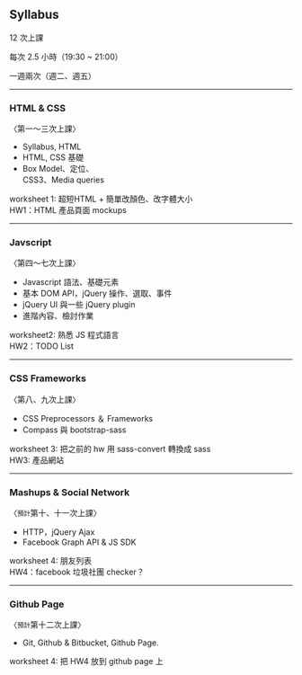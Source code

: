 Syllabus
--------

12 次上課

每次 2.5 小時（19:30 ~ 21:00）

一週兩次（週二、週五）

---

### HTML & CSS

〈第一～三次上課〉

- Syllabus, HTML
- HTML, CSS 基礎
- Box Model、定位、<br>CSS3、Media queries

<aside class="notes">
  worksheet 1: 超短HTML + 簡單改顏色、改字體大小<br>
  HW1：HTML 產品頁面 mockups
</aside>

---

### Javscript
〈第四～七次上課〉

- Javascript 語法、基礎元素
- 基本 DOM API，jQuery 操作、選取、事件
- jQuery UI 與一些 jQuery plugin
- 進階內容、檢討作業

<aside class="notes">
  worksheet2: 熟悉 JS 程式語言 <br>
  HW2：TODO List
</aside>

---

### CSS Frameworks

〈第八、九次上課〉

- CSS Preprocessors ＆ Frameworks
- Compass 與 bootstrap-sass

<aside class="notes">
  worksheet 3: 把之前的 hw 用 sass-convert 轉換成 sass<br>
  HW3: 產品網站
</aside>

---

### Mashups & Social Network

〈<small>預計</small>第十、十一次上課〉

- HTTP，jQuery Ajax
- Facebook Graph API & JS SDK

<aside class="notes">
  worksheet 4: 朋友列表<br>
  HW4：facebook 垃圾社團 checker？
</aside>

---

### Github Page

〈<small>預計</small>第十二次上課〉

- Git, Github & Bitbucket, Github Page.

<aside class="notes">
  worksheet 4: 把 HW4 放到 github page 上
</aside>